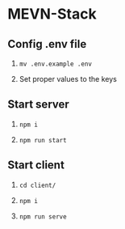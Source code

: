# MEVN-Stack

## Config .env file

1. ```mv .env.example .env```

2. Set proper values to the keys

## Start server

1. ```npm i```

2. ```npm run start```

## Start client

1. ```cd client/```

2. ```npm i```

3. ```npm run serve```
